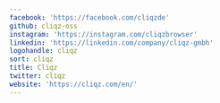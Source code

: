 ```yaml
---
facebook: 'https://facebook.com/cliqzde'
github: cliqz-oss
instagram: 'https://instagram.com/cliqzbrowser'
linkedin: 'https://linkedin.com/company/cliqz-gmbh'
logohandle: cliqz
sort: cliqz
title: Cliqz
twitter: cliqz
website: 'https://cliqz.com/en/'
---
```

